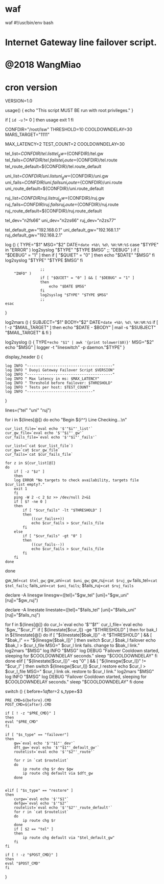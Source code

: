 # waf
waf
#!/usr/bin/env bash
# Internet Gateway line failover script.
# @2018 WangMiao
# cron version

VERSION=1.0

usage() {
    echo "This script MUST BE run with root privileges."
}

if [ `id -u` != 0 ]
then
    usage
    exit 1
fi

CONFDIR="/root/lsw"
THRESHOLD=10
COOLDOWNDELAY=30
MARS_TARGET="1111"

MAX_LATENCY=2
TEST_COUNT=2
COOLDOWNDELAY=30

tel_list=${CONFDIR}/tel.list
tel_gw=${CONFDIR}/tel.gw
tel_fails=${CONFDIR}/tel.fails
tel_route=${CONFDIR}/tel.route
tel_route_default=${CONFDIR}/tel.route_default

uni_list=${CONFDIR}/uni.list
uni_gw=${CONFDIR}/uni.gw
uni_fails=${CONFDIR}/uni.fails
uni_route=${CONFDIR}/uni.route
uni_route_default=${CONFDIR}/uni.route_default

ruj_list=${CONFDIR}/ruj.list
ruj_gw=${CONFDIR}/ruj.gw
ruj_fails=${CONFDIR}/ruj.fails
ruj_route=${CONFDIR}/ruj.route
ruj_route_default=${CONFDIR}/ruj.route_default

tel_dev="n2fs66"
uni_dev="n2zs66"
ruj_dev="n2zs77"

tel_default_gw="192.168.0.1"
uni_default_gw="192.168.1.1"
ruj_default_gw="192.168.2.1"

log () {
    TYPE="$1"
    MSG="$2"
    DATE=`date +%b\ %d\ %H:%M:%S`
    case "$TYPE" in
        "ERROR" )
                    log2syslog "$TYPE" "$TYPE $MSG"
                    ;;
        "DEBUG" )
                    if [ "$DEBUG" = "1" ]
                    then
                        if [ "$QUIET" = "0" ]
                        then
                            echo "$DATE" "$MSG"
                        fi
                        log2syslog "$TYPE" "$TYPE $MSG"
                    fi

                    ;;
        "INFO" )
                    if [ "$QUIET" = "0" ] && [ "$DEBUG" = "1" ]
                    then
                        echo "$DATE $MSG"
                    fi
                    log2syslog "$TYPE" "$TYPE $MSG"
                    ;;
    esac
}

log2mars () {
    SUBJECT="$1"
    BODY="$2"
    DATE=`date +%b\ %d\ %H:%M:%S`
    if [ ! -z "$MAIL_TARGET" ]
    then
        echo "$DATE - $BODY" | mail -s "$SUBJECT" "$MAIL_TARGET" &
    fi
}

log2syslog () {
    TYPE=`echo "$1" | awk '{print tolower($0)}'`
    MSG="$2"
    echo "$MSG" | logger -t "lineswitch" -p daemon."$TYPE"
}

display_header () {

    log INFO "---------------------------------------"
    log INFO " Duoyi Gateway Failover Script $VERSION"
    log INFO "---------------------------------------"
    log INFO " Max latency in ms: $MAX_LATENCY"
    log INFO " Threshold before failover: $THRESHOLD"
    log INFO " Tests per host: $TEST_COUNT"
    log INFO "------------------------------"
}

lines=("tel" "uni" "ruj")

for i in ${lines[@]}
do
    echo "Begin ${i^^} Line Checking...\n"

    cur_list_file=`eval echo '$'"$i"'_list'`
    cur_gw_file=`eval echo '$'"$i"'_gw'`
    cur_fails_file=`eval echo '$'"$i"'_fails'`
    
    cur_list=(`cat $cur_list_file`)
    cur_gw=`cat $cur_gw_file`
    cur_fails=`cat $cur_fails_file`

    for z in ${cur_list[@]}
    do
        if [ -z "$z" ]
        then
        log ERROR "No targets to check availability, targets file $cur_list empty?."
        exit 1
        fi
        ping -W 2 -c 2 $z >> /dev/null 2>&1
        if [ $? -ne 0 ]
        then
            if [ "$cur_fails" -lt "$THRESHOLD" ]
            then
                ((cur_fails++))
                echo $cur_fails > $cur_fails_file
            fi
        else
            if [ "$cur_fails" -gt "0" ]
            then
                ((cur_fails--))
                echo $cur_fails > $cur_fails_file
            fi
        fi
    done
done

gw_tel=`cat $tel_gw`; gw_uni=`cat $uni_gw`; gw_ruj=`cat $ruj_gw`
fails_tel=`cat $tel_fails`; fails_uni=`cat $uni_fails`; $fails_ruj=`cat $ruj_fails`

declare -A linesgw
linesgw=([tel]="$gw_tel" [uni]="$gw_uni" [ruj]="$gw_ruj")

declare -A linestate
linestate=([tel]="$fails_tel" [uni]="$fails_uni" [ruj]="$fails_ruj")

for f in ${lines[@]}
do
    cur_l=`eval echo '$'"$f"`
    cur_l_file=`eval echo '$gw_'"$cur_l"`
    if [ ${linestate[$cur_l]} -ge "$THRESHOLD" ]
    then
        for bak_l in ${!linestate[@]}
        do
            if [ "${linestate[$bak_l]}" -lt "$THRESHOLD" ] && [ "$bak_l" == "${linesgw[$bak_l]}" ]
            then
                switch $cur_l $bak_l failover
                echo $bak_l > $cur_l_file
                MSG=" $cur_l link fails. change to $bak_l link."
                log2mars "$MSG"
                log INFO "$MSG"
                log DEBUG "Failover Cooldown started, sleeping for $COOLDOWNDELAY seconds."
                sleep "$COOLDOWNDELAY"
            fi
        done
    elif [ "${linestate[$cur_l]}" -eq "0" ] && [ "${linesgw[$cur_l]}" != "$cur_l" ]
    then
        switch ${linesgw[$cur_l]} $cur_l restore
        echo $cur_l > $cur_l_file
        MSG=" $cur_l link ok. restore to $cur_l link."
        log2mars "$MSG"
        log INFO "$MSG"
        log DEBUG "Failover Cooldown started, sleeping for $COOLDOWNDELAY seconds."
        sleep "$COOLDOWNDELAY"
    fi
done
        
switch () {
    before=$1
    after=$2
    s_type=$3

    PRE_CMD=${before}.CMD
    POST_CMD=${after}.CMD

    if [ ! -z "$PRE_CMD}" ]
    then
    eval "$PRE_CMD"
    fi

    if [ "$s_type" == "failover"]
    then
        gw=`eval echo '$'"$1"'_dev'`
        dft_gw=`eval echo '$'"$1"'_default_gw'`
        routelist=`eval echo '$'"$2"'_route'`

        for r in `cat $routelist`
        do 
            ip route chg $r dev $gw
            ip route chg default via $dft_gw 
        done


    elif [ "$s_type" == "restore" ]
    then
        curgw=`eval echo '$'"$1"`
        defgw=`eval echo '$'"$2"`
        routelist=`eval echo '$'"$2"'_route_default'`
        for r in `cat $routelist`
        do
            ip route chg $r
        done
        if [ $2 == "tel" ]
        then
            ip route chg default via "$tel_default_gw"
        fi
    fi

    if [ ! -z "$POST_CMD}" ]
    then
    eval "$POST_CMD"
    fi
} 
